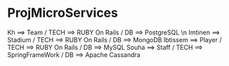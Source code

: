 # ProjMicroServices

Kh ==>  Team / TECH ==> RUBY On Rails / DB ==> PostgreSQL \n
Imtinen ==> Stadium / TECH ==> RUBY On Rails / DB ==> MongoDB
Ibtissem ==> Player / TECH ==> RUBY On Rails / DB ==> MySQL 
Souha ==> Staff  / TECH ==> SpringFrameWork / DB ==> Apache Cassandra
